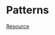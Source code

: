 # Patterns

[Resource](https://takeuforward.org/strivers-a2z-dsa-course/must-do-pattern-problems-before-starting-dsa/)



